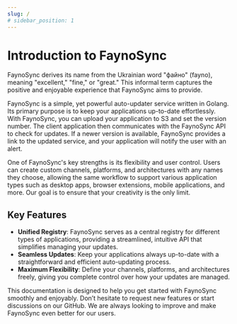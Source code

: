 ```yaml
---
slug: /
# sidebar_position: 1
---
```


# Introduction to FaynoSync

FaynoSync derives its name from the Ukrainian word "файно" (fayno), meaning "excellent," "fine," or "great." This informal term captures the positive and enjoyable experience that FaynoSync aims to provide.

FaynoSync is a simple, yet powerful auto-updater service written in Golang. Its primary purpose is to keep your applications up-to-date effortlessly. With FaynoSync, you can upload your application to S3 and set the version number. The client application then communicates with the FaynoSync API to check for updates. If a newer version is available, FaynoSync provides a link to the updated service, and your application will notify the user with an alert.

One of FaynoSync's key strengths is its flexibility and user control. Users can create custom channels, platforms, and architectures with any names they choose, allowing the same workflow to support various application types such as desktop apps, browser extensions, mobile applications, and more. Our goal is to ensure that your creativity is the only limit.

## Key Features

- **Unified Registry**: FaynoSync serves as a central registry for different types of applications, providing a streamlined, intuitive API that simplifies managing your updates.
- **Seamless Updates**: Keep your applications always up-to-date with a straightforward and efficient auto-updating process.
- **Maximum Flexibility**: Define your channels, platforms, and architectures freely, giving you complete control over how your updates are managed.


This documentation is designed to help you get started with FaynoSync smoothly and enjoyably. Don’t hesitate to request new features or start discussions on our GitHub. We are always looking to improve and make FaynoSync even better for our users.